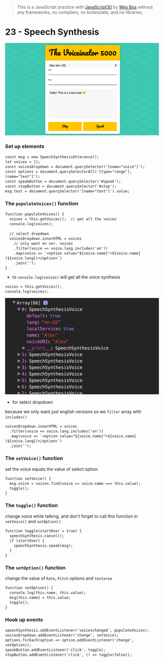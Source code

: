 > This is a JavaScript practice with [JavaScript30](https://javascript30.com/) by [Wes Bos](https://github.com/wesbos) without any frameworks, no compilers, no boilerplate, and no libraries.

# 23 - Speech Synthesis

![](images/23_00.png)

### Set up elements

```
const msg = new SpeechSynthesisUtterance();
let voices = [];
const voicesDropdown = document.querySelector('[name="voice"]');
const options = document.querySelectorAll('[type="range"], [name="text"]');
const speakButton = document.querySelector('#speak');
const stopButton = document.querySelector('#stop');
msg.text = document.querySelector('[name="text"]').value;
```

### The `populateVoices()` function

```
function populateVoices() {
  voices = this.getVoices();  // get all the voices
  console.log(voices);

  // select dropdown
  voicesDropdown.innerHTML = voices
    // only want en ver. voices
    .filter(voice => voice.lang.includes('en'))
    .map(voice => `<option value="${voice.name}">${voice.name} (${voice.lang})</option>`)
    .join('');
}
```

- to `console.log(voices)` will get all the voice synthesis

```
voices = this.getVoices();
console.log(voices);
```

![](images/23_01.png)

- for select dropdown

because we only want just english versions so we `filter` array with `includes()`

```
voicesDropdown.innerHTML = voices
  .filter(voice => voice.lang.includes('en'))
  .map(voice => `<option value="${voice.name}">${voice.name} (${voice.lang})</option>`)
  .join('');
```

### The `setVoice()` function

set the voice equals the value of select option

```
function setVoice() {
  msg.voice = voices.find(voice => voice.name === this.value);
  toggle();
}
```

### The `toggle()` function

change voice while talking, and don't forget to call this function in `setVoice()` and `setOption()`

```
function toggle(startOver = true) {
  speechSynthesis.cancel();
  if (startOver) {
    speechSynthesis.speak(msg);
  }
}
```

### The `setOption()` function

change the value of `Rate`, `Pitch` options and `textarea`

```
function setOption() {
  console.log(this.name, this.value);
  msg[this.name] = this.value;
  toggle();
}
```

### Hook up events

```
speechSynthesis.addEventListener('voiceschanged', populateVoices);
voicesDropdown.addEventListener('change', setVoice);
options.forEach(option => option.addEventListener('change', setOption));
speakButton.addEventListener('click', toggle);
stopButton.addEventListener('click', () => toggle(false));
```


